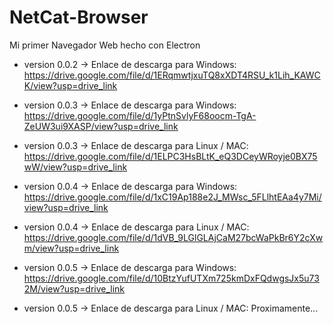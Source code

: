 # NetCat-Browser
Mi primer Navegador Web hecho con Electron

- version 0.0.2 -> Enlace de descarga para Windows: https://drive.google.com/file/d/1ERqmwtjxuTQ8xXDT4RSU_k1Lih_KAWCK/view?usp=drive_link

- version 0.0.3 -> Enlace de descarga para Windows: https://drive.google.com/file/d/1yPtnSvlyF68oocm-TgA-ZeUW3ui9XASP/view?usp=drive_link

- version 0.0.3 -> Enlace de descarga para Linux / MAC: https://drive.google.com/file/d/1ELPC3HsBLtK_eQ3DCeyWRoyje0BX75wW/view?usp=drive_link

- version 0.0.4 -> Enlace de descarga para Windows: https://drive.google.com/file/d/1xC19Ap188e2J_MWsc_5FLlhtEAa4y7Mi/view?usp=drive_link

- version 0.0.4 -> Enlace de descarga para Linux / MAC: https://drive.google.com/file/d/1dVB_9LGlGLAjCaM27bcWaPkBr6Y2cXwm/view?usp=drive_link

- version 0.0.5 -> Enlace de descarga para Windows: https://drive.google.com/file/d/10BtzYufUTXm725kmDxFQdwgsJx5u732M/view?usp=drive_link

- version 0.0.5 -> Enlace de descarga para Linux / MAC: Proximamente...
